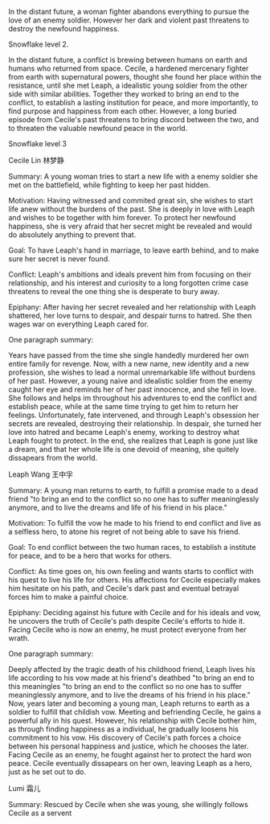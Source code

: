 In the distant future, a woman fighter abandons everything to pursue the love of an enemy soldier. However her dark and violent past threatens to destroy the newfound happiness.

Snowflake level 2. 

In the distant future, a conflict is brewing between humans on earth and humans who returned from space. Cecile, a hardened mercenary fighter from earth with supernatural powers, thought she found her place within the resistance, until she met Leaph, a idealistic young soldier from the other side with similar abilities. Together they worked to bring an end to the conflict, to establish a lasting institution for peace, and more importantly, to find purpose and happiness from each other. However, a long buried episode from Cecile's past threatens to bring discord between the two, and to threaten the valuable newfound peace in the world. 

Snowflake level 3 

Cecile Lin
林梦静

Summary: A young woman tries to start a new life with a enemy soldier she met on the battlefield, while fighting to keep her past hidden. 

Motivation: Having witnessed and commited great sin, she wishes to start life anew without the burdens of the past. She is deeply in love with Leaph and wishes to be together with him forever. To protect her newfound happiness, she is very afraid that her secret might be revealed and would do absolutely anything to prevent that. 

Goal: To have Leaph's  hand in marriage, to leave earth behind, and to make sure her secret is never found. 

Conflict: Leaph's ambitions and ideals prevent him from focusing on their relationship, and his interest and curiosity to a long forgotten crime case threatens to reveal the one thing she is desperate to bury away. 

Epiphany: After having her secret revealed and her relationship with Leaph shattered, her love turns to despair, and despair turns to hatred. She then wages war on everything Leaph cared for. 

One paragraph summary:

Years have passed from the time she single handedly murdered her own entire family for revenge. Now, with a new name, new identity and a new profession, she wishes to lead a normal unremarkable life without burdens of her past. However, a young naive and idealistic soldier from the enemy caught her eye and reminds her of her past innocence, and she fell in love. She follows and helps im throughout his adventures to end the conflict and establish peace, while at the same time trying to get him to return her feelings. Unfortunately, fate intervened, and through Leaph's obsession her secrets are revealed, destroying their relationship. In despair, she turned her love into hatred and became Leaph's enemy, working to destroy what Leaph fought to protect. In the end, she realizes that Leaph is gone just like a dream, and that her whole life is one devoid of meaning, she quitely dissapears from the world. 

Leaph Wang
王中孚

Summary: A young man returns to earth, to fulfill a promise made to a dead friend "to bring an end to the conflict so no one has to suffer meaninglessly anymore, and to live the dreams and life of his friend in his place."

Motivation: To fulfill the vow he made to his friend to end conflict and live as a selfless hero, to atone his regret of not being able to save his friend. 

Goal: To end conflict between the two human races, to establish a institute for peace, and to be a hero that works for others. 

Conflict: As time goes on, his own feeling and wants starts to conflict with his quest to live his life for others. His affections for Cecile especially makes him hesitate on his path, and Cecile's dark past and eventual betrayal forces him to make a painful choice.

Epiphany: Deciding against his future with Cecile and for his ideals and vow, he uncovers the truth of Cecile's path despite Cecile's efforts to hide it. Facing Cecile who is now an enemy, he must protect everyone from her wrath. 

One paragraph summary:

Deeply affected by the tragic death of his childhood friend, Leaph lives his life according to his vow made at his friend's deathbed "to bring an end to this meaningles "to bring an end to the conflict so no one has to suffer meaninglessly anymore, and to live the dreams of his friend in his place." Now, years later and becoming a young man, Leaph returns to earth as a soldier to fulfill that childish vow. Meeting and befriending Cecile, he gains a powerful ally in his quest. However, his relationship with Cecile bother him, as through finding happiness as a individual, he gradually loosens his commitment to his vow. His discovery of Cecile's path forces a choice between his personal happiness and justice, which he chooses the later. Facing Cecile as an enemy, he fought against her to protect the hard won peace. Cecile eventually dissapears on her own, leaving Leaph as a hero, just as he set out to do. 

Lumi
霜儿

Summary: Rescued by Cecile when she was young, she willingly follows Cecile as a servent




           
